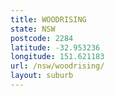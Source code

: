 ```yaml
---
title: WOODRISING
state: NSW
postcode: 2284
latitude: -32.953236
longitude: 151.621183
url: /nsw/woodrising/
layout: suburb
---
```

